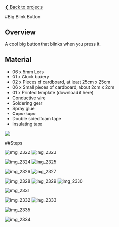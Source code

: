 [❮ Back to projects](#!wearables-and-craft/index.md)

#Big Blink Button

## Overview
A cool big button that blinks when you press it.
[](https://www.youtube.com/watch?v=nvzb3lB6Unw)

## Material
* 06 x 5mm Leds
* 01 x Clock battery
* 02 x Pieces of cardboard, at least 25cm x 25cm 
* 06 x Small pieces of cardboard, about 2cm x 2cm
* 01 x Printed template (download it here)
* Conductive wire
* Soldering gear
* Spray glue
* Coper tape
* Double sided foam tape
* Insulating tape

![](https://cloud.githubusercontent.com/assets/122277/4900022/313e71c6-6422-11e4-9f98-8ac7eccab1f4.JPG)

##Steps

![img_2322](https://cloud.githubusercontent.com/assets/122277/4900021/313e356c-6422-11e4-9dc3-8c3b19455e8c.JPG)
![img_2323](https://cloud.githubusercontent.com/assets/122277/4900020/31399f7a-6422-11e4-8690-563e353f0ae6.JPG)

![img_2324](https://cloud.githubusercontent.com/assets/122277/4900030/41a527d0-6422-11e4-8eb7-293cc9c1d910.JPG)
![img_2325](https://cloud.githubusercontent.com/assets/122277/4900031/41c0e588-6422-11e4-8e98-c14fe1179187.JPG)

![img_2326](https://cloud.githubusercontent.com/assets/122277/4900033/41d078fe-6422-11e4-803e-18009a69e503.JPG)
![img_2327](https://cloud.githubusercontent.com/assets/122277/4900034/41d0d830-6422-11e4-8ba0-9bc0748e1e71.JPG)

![img_2328](https://cloud.githubusercontent.com/assets/122277/4900032/41d05a4a-6422-11e4-9b97-7db7edf1c5e8.JPG)
![img_2329](https://cloud.githubusercontent.com/assets/122277/4900036/41d9b996-6422-11e4-9a36-05df6338b869.JPG)
![img_2330](https://cloud.githubusercontent.com/assets/122277/4900035/41d8bd20-6422-11e4-84b3-a12b37d240f4.JPG)

![img_2331](https://cloud.githubusercontent.com/assets/122277/4900037/41df8cae-6422-11e4-880a-d90fc2d84c46.JPG)

![img_2332](https://cloud.githubusercontent.com/assets/122277/4900039/41e80e06-6422-11e4-965c-cd735b427a4f.JPG)
![img_2333](https://cloud.githubusercontent.com/assets/122277/4900040/41ebe756-6422-11e4-90d8-7eb7625b73de.JPG)

![img_2335](https://cloud.githubusercontent.com/assets/122277/4900042/41f256d6-6422-11e4-9f81-f3ffd20654f6.JPG)

![img_2334](https://cloud.githubusercontent.com/assets/122277/4900038/41e56a8e-6422-11e4-98b8-0e6849e8e0e0.JPG)
